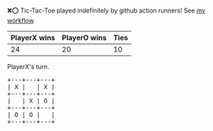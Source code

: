 :x::o: Tic-Tac-Toe played indefinitely by github action runners! See [my workflow](.github/workflows/play.yaml).

|PlayerX wins|PlayerO wins|Ties|
|-|-|-|
|24|20|10|

PlayerX's turn.

<pre>
+---+---+---+
| X |   | X |
+---+---+---+
|   | X | O |
+---+---+---+
| O | O |   |
+---+---+---+
</pre>
